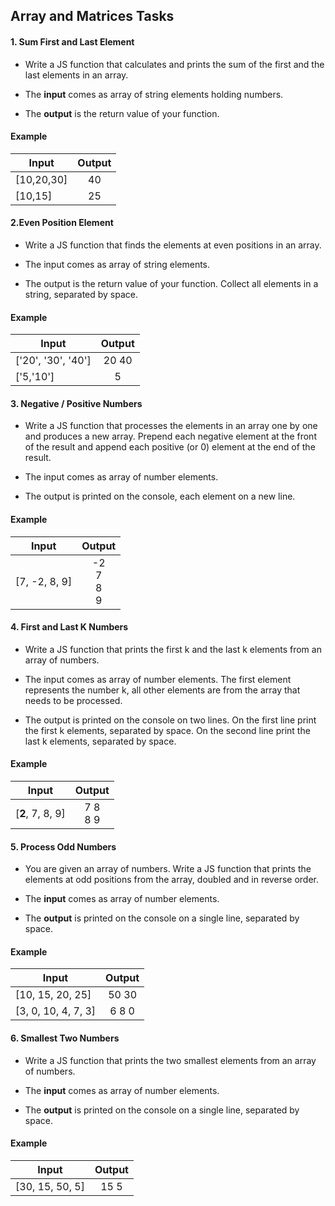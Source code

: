 ## Array and Matrices Tasks

#### 1. Sum First and Last Element 

* Write a JS function that calculates and prints the sum of the first and the last elements in an array.

* The <b>input</b> comes as array of string elements holding numbers.

* The <b>output</b> is the return value of your function.

#### Example 

| Input      | Output        |
| -----------|:-------------:|
| [10,20,30] | 40| 
| [10,15] | 25|

#### 2.Even Position Element

* Write a JS function that finds the elements at even positions in an array.

* The input comes as array of string elements.

* The output is the return value of your function. Collect all elements in a string, separated by space.

#### Example 

| Input      | Output        |
| -----------|:-------------:|
| ['20', '30', '40'] | 20 40 | 
| ['5,'10'] | 5|

#### 3. Negative / Positive Numbers

* Write a JS function that processes the elements in an array one by one and produces a new array. Prepend each
negative element at the front of the result and append each positive (or 0) element at the end of the result.

* The input comes as array of number elements.


* The output is printed on the console, each element on a new line.

#### Example 

| Input      | Output        |
| -----------|:-------------:|
| [7, -2, 8, 9] | -2<br>7<br>8<br>9 | 

#### 4. First and Last K Numbers

* Write a JS function that prints the first k and the last k elements from an array of numbers.

* The input comes as array of number elements. The first element represents the number k, all other elements are
from the array that needs to be processed.

* The output is printed on the console on two lines. On the first line print the first k elements, separated by space. On
the second line print the last k elements, separated by space.

#### Example 

| Input      | Output        |
| -----------|:-------------:|
| [<b>2</b>, 7, 8, 9] | 7 8 <br>8 9 |

#### 5. Process Odd Numbers 

* You are given an array of numbers. Write a JS function that prints the elements at odd positions from the array,
doubled and in reverse order.

* The <b>input</b> comes as array of number elements.

* The <b>output</b> is printed on the console on a single line, separated by space.

#### Example 

| Input      | Output        |
| -----------|:-------------:|
| [10, 15, 20, 25] | 50 30 |
| [3, 0, 10, 4, 7, 3] | 6 8 0 |

#### 6. Smallest Two Numbers

* Write a JS function that prints the two smallest elements from an array of numbers.

* The <b>input</b> comes as array of number elements.

* The <b>output</b> is printed on the console on a single line, separated by space.

#### Example 

| Input      | Output        |
| -----------|:-------------:|
| [30, 15, 50, 5] | 15 5 |    